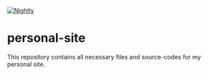 [![Nightly](https://github.com/flowinho/personal-site/actions/workflows/main.yml/badge.svg?branch=gh-pages)](https://github.com/flowinho/personal-site/actions/workflows/main.yml)

# personal-site
This repository contains all necessary files and source-codes for my personal site.
